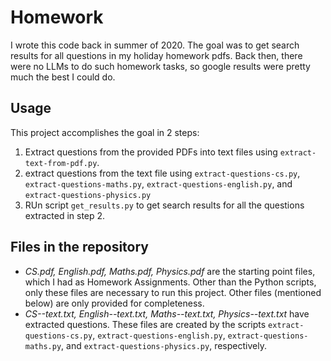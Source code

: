# Homework
I wrote this code back in summer of 2020. The goal was to get search results for all questions in my holiday homework pdfs. Back then, there were no LLMs to do such homework tasks, so google results were pretty much the best I could do.

## Usage
This project accomplishes the goal in 2 steps:
1. Extract questions from the provided PDFs into text files using `extract-text-from-pdf.py`.
2. extract questions from the text file using `extract-questions-cs.py`, `extract-questions-maths.py`, `extract-questions-english.py`, and `extract-questions-physics.py`
3. RUn script `get_results.py` to get search results for all the questions extracted in step 2.

## Files in the repository
+ _CS.pdf, English.pdf, Maths.pdf, Physics.pdf_ are the starting point files, which I had as Homework Assignments. Other than the Python scripts, only these files are necessary to run this project. Other files (mentioned below) are only provided for completeness.
+ _CS--text.txt, English--text.txt, Maths--text.txt, Physics--text.txt_ have extracted questions. These files are created by the scripts `extract-questions-cs.py`, `extract-questions-english.py`, `extract-questions-maths.py`, and `extract-questions-physics.py`, respectively.
